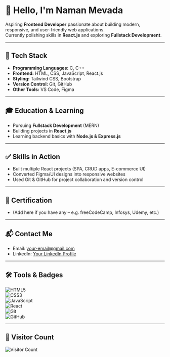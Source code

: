 # 👋 Hello, I'm Naman Mevada  

Aspiring **Frontend Developer** passionate about building modern, responsive, and user-friendly web applications.  
Currently polishing skills in **React.js** and exploring **Fullstack Development**.  

---

## 🚀 Tech Stack  
- **Programming Languages:** C, C++  
- **Frontend:** HTML, CSS, JavaScript, React.js  
- **Styling:** Tailwind CSS, Bootstrap  
- **Version Control:** Git, GitHub  
- **Other Tools:** VS Code, Figma  

---

## 🎓 Education & Learning  
- Pursuing **Fullstack Development** (MERN)  
- Building projects in **React.js**  
- Learning backend basics with **Node.js & Express.js**  

---

## ✅ Skills in Action  
- Built multiple React projects (SPA, CRUD apps, E-commerce UI)  
- Converted Figma/UI designs into responsive websites  
- Used Git & GitHub for project collaboration and version control  

---

## 📜 Certification  
- (Add here if you have any – e.g. freeCodeCamp, Infosys, Udemy, etc.)

---

## 📬 Contact Me  
- Email: [your-email@gmail.com](mailto:your-email@gmail.com)  
- LinkedIn: [Your LinkedIn Profile](https://linkedin.com/in/your-linkedin)  

---

## 🛠️ Tools & Badges  
![HTML5](https://img.shields.io/badge/HTML5-E34F26?style=for-the-badge&logo=html5&logoColor=white)  
![CSS3](https://img.shields.io/badge/CSS3-1572B6?style=for-the-badge&logo=css3&logoColor=white)  
![JavaScript](https://img.shields.io/badge/JavaScript-F7DF1E?style=for-the-badge&logo=javascript&logoColor=black)  
![React](https://img.shields.io/badge/React-20232A?style=for-the-badge&logo=react&logoColor=61DAFB)  
![Git](https://img.shields.io/badge/Git-F05032?style=for-the-badge&logo=git&logoColor=white)  
![GitHub](https://img.shields.io/badge/GitHub-181717?style=for-the-badge&logo=github&logoColor=white)  

---

## 👀 Visitor Count  
![Visitor Count](https://komarev.com/ghpvc/?username=NamanMevada&color=blue&style=flat)
